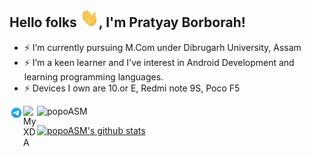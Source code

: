 <h2>Hello folks <img src="https://raw.githubusercontent.com/ABSphreak/ABSphreak/master/gifs/Hi.gif" width="30px" height="30px">, I'm Pratyay Borborah!</h2>

- ⚡️ I’m currently pursuing M.Com under Dibrugarh University, Assam
- ⚡️ I’m a keen learner and I've interest in Android Development and learning programming languages.
- ⚡️ Devices I own are 10.or E, Redmi note 9S, Poco F5
<a href="https://t.me/popoASM">
  <img align="left" alt="popoASM's Telegram" width="22px" src="https://raw.githubusercontent.com/edent/SuperTinyIcons/master/images/svg/telegram.svg" />
</a>
<a href="https://forum.xda-developers.com/m/pratyay1245.9414744/">
  <img align="left" alt="My XDA" width="22px" src="https://www.xda-developers.com/public/build/images/favicon-48x48.8f822f21.png" />
</a>
<img src="https://komarev.com/ghpvc/?username=popoASM&style=flat-square" alt="popoASM" /><br>

[![popoASM's github stats](https://readmestats.999857.xyz/api?username=popoASM&include_all_commits=true&theme=dracula)](https://github.com/popoASM)
